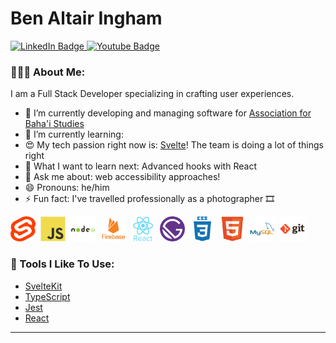 # Ben Altair Ingham
<div id="badges">
  <a href="https://www.linkedin.com/in/benaltair">
    <img src="https://img.shields.io/badge/LinkedIn-blue?style=flat-square&logo=linkedin&logoColor=white" alt="LinkedIn Badge"/>
  </a>
  <a href="https://www.instagram.com/dormanteagle">
    <img src="https://img.shields.io/badge/Instagram-purple?style=flat-square&logo=youtube&logoColor=white" alt="Youtube Badge"/>
  </a>
</div>

### 👨🏼‍💻 About Me:
I am a Full Stack Developer specializing in crafting user experiences.
- 🔭 I’m currently developing and managing software for [Association for Baha'i Studies](https://github.com/bahaistudies)
- 🌱 I’m currently learning: 
- 😍 My tech passion right now is: [Svelte](https://kit.svelte.dev)! The team is doing a lot of things right
- 🤔 What I want to learn next: Advanced hooks with React
- 💬 Ask me about: web accessibility approaches!
- 😄 Pronouns: he/him
- ⚡ Fun fact: I've travelled professionally as a photographer 🎞
<div>
  <img src="https://github.com/devicons/devicon/blob/master/icons/svelte/svelte-original.svg" title="Svelte" alt="Svelte" width="40" height="40"/>&nbsp;
  <img src="https://github.com/devicons/devicon/blob/master/icons/javascript/javascript-original.svg" title="JavaScript" alt="JavaScript" width="40" height="40"/>&nbsp;
  <img src="https://github.com/devicons/devicon/blob/master/icons/nodejs/nodejs-original-wordmark.svg" title="NodeJS" alt="NodeJS" width="40" height="40"/>&nbsp;
  <img src="https://github.com/devicons/devicon/blob/master/icons/firebase/firebase-plain-wordmark.svg" title="Firebase" alt="Firebase" width="40" height="40"/>&nbsp;
  <img src="https://github.com/devicons/devicon/blob/master/icons/react/react-original-wordmark.svg" title="React" alt="React" width="40" height="40"/>&nbsp;
  <img src="https://github.com/devicons/devicon/blob/master/icons/gatsby/gatsby-original.svg" title="Gatsby"  alt="Gatsby" width="40" height="40"/>&nbsp;
  <img src="https://github.com/devicons/devicon/blob/master/icons/css3/css3-plain-wordmark.svg"  title="CSS3" alt="CSS" width="40" height="40"/>&nbsp;
  <img src="https://github.com/devicons/devicon/blob/master/icons/html5/html5-original.svg" title="HTML5" alt="HTML" width="40" height="40"/>&nbsp;
  <img src="https://github.com/devicons/devicon/blob/master/icons/mysql/mysql-original-wordmark.svg" title="MySQL"  alt="MySQL" width="40" height="40"/>&nbsp;
  <img src="https://github.com/devicons/devicon/blob/master/icons/git/git-original-wordmark.svg" title="Git" **alt="Git" width="40" height="40"/>
</div>

### 🔧 Tools I Like To Use:
- [SvelteKit](https://kit.svelte.dev)
- [TypeScript](https://www.typescriptlang.org/)
- [Jest](https://jestjs.io)
- [React](https://reactjs.org/)

---

<img src="https://komarev.com/ghpvc/?username=benaltair&style=flat-square&color=grey" alt=""/>
